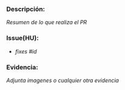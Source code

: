 ### Descripción:

*Resumen de lo que realiza el PR*


### Issue(HU):
<!-- Recuerda incluir en el título "(fixes #id)"-->
- *fixes #id*


### Evidencia:

*Adjunta imagenes o cualquier otra evidencia*
